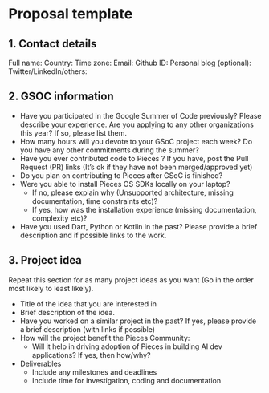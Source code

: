 # Proposal template
## 1. Contact details
Full name:
Country:
Time zone:
Email:
Github ID:
Personal blog (optional):
Twitter/LinkedIn/others:

## 2. GSOC information

- Have you participated in the Google Summer of Code previously? Please describe your experience.
Are you applying to any other organizations this year? If so, please list them.
- How many hours will you devote to your GSoC project each week? Do you have any other commitments during the summer?
- Have you ever contributed code to Pieces ? If you have, post the Pull Request (PR) links (It’s ok if they have not been merged/approved yet)
- Do you plan on contributing to Pieces after GSoC is finished?
- Were you able to install Pieces OS SDKs locally on your laptop?
	- If no, please explain why (Unsupported architecture, missing documentation, time constraints etc)?
	- If yes, how was the installation experience (missing documentation, complexity etc)?
- Have you used Dart, Python or Kotlin in the past? Please provide a brief description and if possible links to the work.

## 3. Project idea
Repeat this section for as many project ideas as you want (Go in the order most likely to least likely).

- Title of the idea that you are interested in
- Brief description of the idea.
- Have you worked on a similar project in the past? If yes, please provide a brief description (with links if possible)
- How will the project benefit the Pieces Community:
	- Will it help in driving adoption of Pieces in building AI dev applications? If yes, then how/why?
- Deliverables
	- Include any milestones and deadlines
	- Include time for investigation, coding and documentation